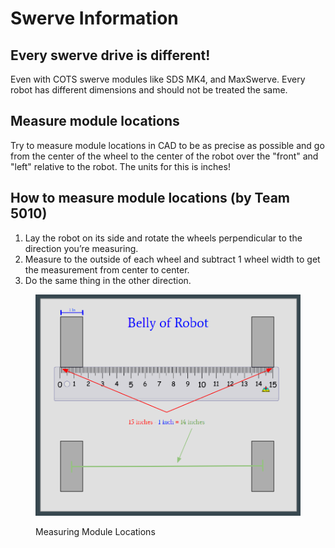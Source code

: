 # Swerve Information

## Every swerve drive is different!

Even with COTS swerve modules like SDS MK4, and MaxSwerve. Every robot has different dimensions and should not be treated the same.

## Measure module locations

Try to measure module locations in CAD to be as precise as possible and go from the center of the wheel to the center of the robot over the "front" and "left" relative to the robot. The units for this is inches!

## How to measure module locations (by Team 5010)

1. Lay the robot on its side and rotate the wheels perpendicular to the direction you’re measuring.
2. Measure to the outside of each wheel and subtract 1 wheel width to get the measurement from center to center.
3. Do the same thing in the other direction.

<figure><img src="../.gitbook/assets/Measuring Swerve Drive Module Positions (1).png" alt=""><figcaption><p>Measuring Module Locations</p></figcaption></figure>
